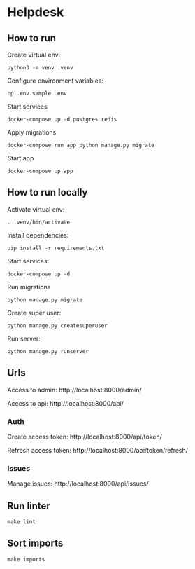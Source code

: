 # Helpdesk

## How to run

Create virtual env:

```
python3 -m venv .venv
```
Configure environment variables:

```
cp .env.sample .env
```

Start services

```
docker-compose up -d postgres redis
```

Apply migrations

```
docker-compose run app python manage.py migrate
```

Start app

```
docker-compose up app
```

## How to run locally
Activate virtual env:

```
. .venv/bin/activate
```

Install dependencies:

```
pip install -r requirements.txt
```

Start services:

```
docker-compose up -d
```

Run migrations

```
python manage.py migrate
```

Create super user:

```
python manage.py createsuperuser
```

Run server:

```
python manage.py runserver
```

## Urls

Access to admin: http://localhost:8000/admin/

Access to api: http://localhost:8000/api/

### Auth

Create access token: http://localhost:8000/api/token/

Refresh access token: http://localhost:8000/api/token/refresh/

### Issues

Manage issues: http://localhost:8000/api/issues/

## Run linter

```
make lint
```

## Sort imports

```
make imports
```
